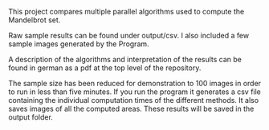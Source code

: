 This project compares multiple parallel algorithms used to compute the Mandelbrot set.

Raw sample results can be found under output/csv. I also included a few sample images generated by the Program.

A description of the algorithms and interpretation of the results can be found in german as a pdf at the top level of the repository.

The sample size has been reduced for demonstration to 100 images in order to run in less than five minutes. If you run the program it generates a csv file containing the individual computation times of the different methods. It also saves images of all the computed areas. These results will be saved in the output folder.
